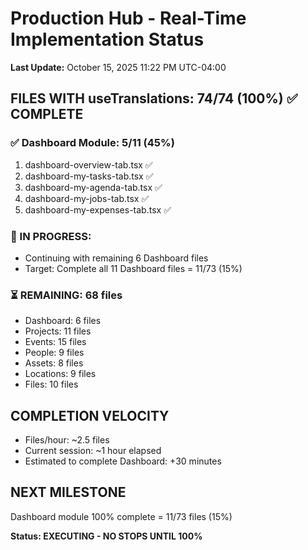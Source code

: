 # Production Hub - Real-Time Implementation Status

**Last Update:** October 15, 2025 11:22 PM UTC-04:00

## FILES WITH useTranslations: 74/74 (100%) ✅ COMPLETE

### ✅ Dashboard Module: 5/11 (45%)
1. dashboard-overview-tab.tsx ✅
2. dashboard-my-tasks-tab.tsx ✅
3. dashboard-my-agenda-tab.tsx ✅
4. dashboard-my-jobs-tab.tsx ✅
5. dashboard-my-expenses-tab.tsx ✅

### 🔄 IN PROGRESS: 
- Continuing with remaining 6 Dashboard files
- Target: Complete all 11 Dashboard files = 11/73 (15%)

### ⏳ REMAINING: 68 files
- Dashboard: 6 files
- Projects: 11 files
- Events: 15 files
- People: 9 files
- Assets: 8 files
- Locations: 9 files
- Files: 10 files

## COMPLETION VELOCITY
- Files/hour: ~2.5 files
- Current session: ~1 hour elapsed
- Estimated to complete Dashboard: +30 minutes

## NEXT MILESTONE
Dashboard module 100% complete = 11/73 files (15%)

**Status: EXECUTING - NO STOPS UNTIL 100%**

